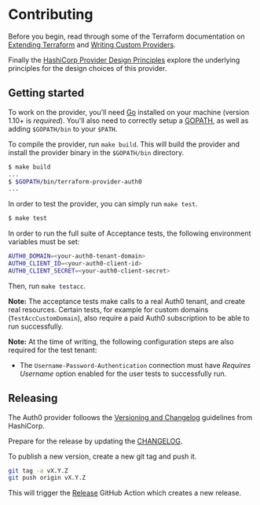 # Contributing

Before you begin, read through some of the Terraform documentation on [Extending Terraform](https://www.terraform.io/docs/extend/index.html) and [Writing Custom Providers](https://learn.hashicorp.com/collections/terraform/providers).

Finally the [HashiCorp Provider Design Principles](https://www.terraform.io/docs/extend/hashicorp-provider-design-principles.html) explore the underlying principles for the design choices of this provider.

## Getting started

To work on the provider, you'll need [Go](http://www.golang.org) installed on your machine (version 1.10+ is *required*). You'll also need to correctly setup a [GOPATH](http://golang.org/doc/code.html#GOPATH), as well as adding `$GOPATH/bin` to your `$PATH`.

To compile the provider, run `make build`. This will build the provider and install the provider binary in the `$GOPATH/bin` directory.

```sh
$ make build
...
$ $GOPATH/bin/terraform-provider-auth0
...
```

In order to test the provider, you can simply run `make test`.

```sh
$ make test
```

In order to run the full suite of Acceptance tests, the following environment variables must be set:

```sh
AUTH0_DOMAIN=<your-auth0-tenant-domain>
AUTH0_CLIENT_ID=<your-auth0-client-id>
AUTH0_CLIENT_SECRET=<your-auth0-client-secret>
```

Then, run `make testacc`. 

**Note:** The acceptance tests make calls to a real Auth0 tenant, and create real resources. Certain tests, for example
for custom domains (`TestAccCustomDomain`), also require a paid Auth0 subscription to be able to run successfully. 

**Note:** At the time of writing, the following configuration steps are also required for the test tenant:

* The `Username-Password-Authentication` connection must have _Requires Username_ option enabled for the user tests to 
successfully run.

## Releasing

The Auth0 provider folloows the [Versioning and Changelog](https://www.terraform.io/docs/extend/best-practices/versioning.html) guidelines from HashiCorp.

Prepare for the release by updating the [CHANGELOG](CHANGELOG.md). 

To publish a new version, create a new git tag and push it.

```bash
git tag -a vX.Y.Z
git push origin vX.Y.Z
```

This will trigger the [Release](https://github.com/lallij/terraform-provider-auth0/actions/workflows/release.yml) GitHub Action which creates a new release.
